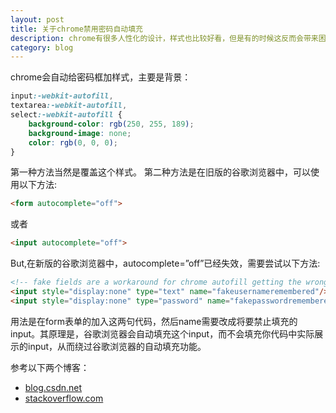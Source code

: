 ```yaml
---
layout: post
title: 关于chrome禁用密码自动填充
description: chrome有很多人性化的设计，样式也比较好看，但是有的时候这反而会带来困扰，比如密码自动填充会带来一个很丑的黄色背景
category: blog
---
```


chrome会自动给密码框加样式，主要是背景：
```css
input:-webkit-autofill,
textarea:-webkit-autofill, 
select:-webkit-autofill {    
    background-color: rgb(250, 255, 189);    
    background-image: none;    
    color: rgb(0, 0, 0);
}
```
第一种方法当然是覆盖这个样式。
第二种方法是在旧版的谷歌浏览器中，可以使用以下方法:
```html
<form autocomplete="off">
```
或者
```html
<input autocomplete="off">
```
But,在新版的谷歌浏览器中，autocomplete=”off”已经失效，需要尝试以下方法:
```html
<!-- fake fields are a workaround for chrome autofill getting the wrong fields -->
<input style="display:none" type="text" name="fakeusernameremembered"/>
<input style="display:none" type="password" name="fakepasswordremembered"/>
```
用法是在form表单的加入这两句代码，然后name需要改成将要禁止填充的input。其原理是，谷歌浏览器会自动填充这个input，而不会填充你代码中实际展示的input，从而绕过谷歌浏览器的自动填充功能。

参考以下两个博客：

* [blog.csdn.net](http://blog.csdn.net/xiaoluodecai/article/details/53190489 "如何禁止谷歌浏览器自动填充密码")
* [stackoverflow.com](https://stackoverflow.com/questions/15738259/disabling-chrome-autofill "disabling-chrome-autofill")